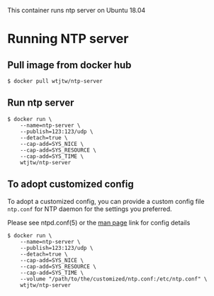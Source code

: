 This container runs ntp server on Ubuntu 18.04

# Running NTP server

## Pull image from docker hub

```
$ docker pull wtjtw/ntp-server
```

## Run ntp server

```
$ docker run \
    --name=ntp-server \
    --publish=123:123/udp \
    --detach=true \
    --cap-add=SYS_NICE \
    --cap-add=SYS_RESOURCE \
    --cap-add=SYS_TIME \
    wtjtw/ntp-server
```

## To adopt customized config
To adopt a customized config, you can provide a custom config file `ntp.conf` for NTP daemon for the settings you preferred.

Please see ntpd.conf(5) or the [man page](http://manpages.ubuntu.com/manpages/bionic/man5/ntp.conf.5.html) link for config details

```
$ docker run \
    --name=ntp-server \
    --publish=123:123/udp \
    --detach=true \
    --cap-add=SYS_NICE \
    --cap-add=SYS_RESOURCE \
    --cap-add=SYS_TIME \
    --volume "/path/to/the/customized/ntp.conf:/etc/ntp.conf" \
    wtjtw/ntp-server
```

